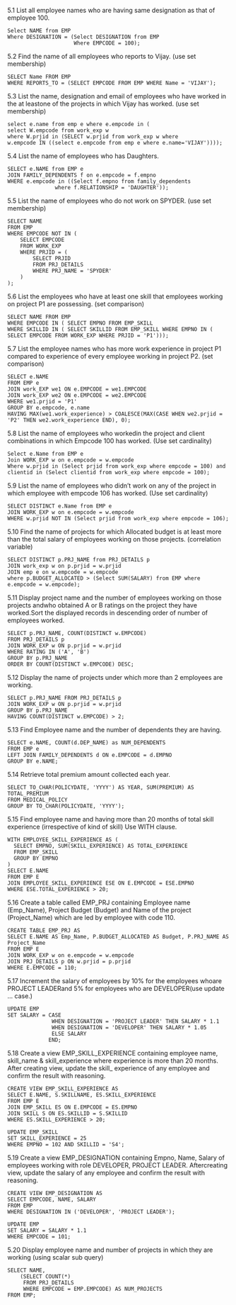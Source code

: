 5.1 List all employee names who are having same designation as that of employee 100.

```
Select NAME from EMP
Where DESIGNATION = (Select DESIGNATION from EMP
                     Where EMPCODE = 100);
```

5.2 Find the name of all employees who reports to Vijay.  (use set membership)
```
SELECT Name FROM EMP 
WHERE REPORTS_TO = (SELECT EMPCODE FROM EMP WHERE Name = 'VIJAY');
```

5.3 List the name, designation and email of employees who have worked in the at leastone of the projects in which Vijay has worked. (use set membership)
```
select e.name from emp e where e.empcode in (
select W.empcode from work_exp w
where W.prjid in (SELECT w.prjid from work_exp w where
w.empcode IN ((select e.empcode from emp e where e.name='VIJAY'))));
```

5.4 List the name of employees who has Daughters.
```
SELECT e.NAME from EMP e
JOIN FAMILY_DEPENDENTS f on e.empcode = f.empno
WHERE e.empcode in ((Select f.empno from family_dependents 
			   where f.RELATIONSHIP = 'DAUGHTER'));
```

5.5 List the name of employees who do not work on SPYDER. (use set membership)
```
SELECT NAME
FROM EMP
WHERE EMPCODE NOT IN (
    SELECT EMPCODE
    FROM WORK_EXP
    WHERE PRJID = (
        SELECT PRJID
        FROM PRJ_DETAILS
        WHERE PRJ_NAME = 'SPYDER'
    )
);
```

5.6 List the employees who have at least one skill that employees working on project P1 are possessing. (set comparison)
```
SELECT NAME FROM EMP
WHERE EMPCODE IN ( SELECT EMPNO FROM EMP_SKILL
WHERE SKILLID IN ( SELECT SKILLID FROM EMP_SKILL WHERE EMPNO IN (
SELECT EMPCODE FROM WORK_EXP WHERE PRJID = 'P1')));
```

5.7 List the employee names who has more work experience in project P1 compared to experience of every employee working in project P2. (set comparison)
```
SELECT e.NAME
FROM EMP e
JOIN work_EXP we1 ON e.EMPCODE = we1.EMPCODE
JOIN work_EXP we2 ON e.EMPCODE = we2.EMPCODE
WHERE we1.prjid = 'P1'
GROUP BY e.empcode, e.name
HAVING MAX(we1.work_experience) > COALESCE(MAX(CASE WHEN we2.prjid = 'P2' THEN we2.work_experience END), 0);
```

5.8 List the name of employees who workedin the project and client combinations in which Empcode 100 has worked. (Use set cardinality) 
```
Select e.Name from EMP e
Join WORK_EXP w on e.empcode = w.empcode
Where w.prjid in (Select prjid from work_exp where empcode = 100) and clientid in (Select clientid from work_exp where empcode = 100);
```

5.9 List the name of employees who didn’t work on any of the project in which employee with empcode 106 has worked. (Use set cardinality)
```
SELECT DISTINCT e.Name from EMP e
JOIN WORK_EXP w on e.empcode = w.empcode
WHERE w.prjid NOT IN (Select prjid from work_exp where empcode = 106);
```

5.10 Find  the  name  of projects  for  which  Allocated  budget  is  at  least  more  than  the  total  salary  of employees working on those projects. (correlation variable)
```
SELECT DISTINCT p.PRJ_NAME from PRJ_DETAILS p
JOIN work_exp w on p.prjid = w.prjid
JOIN emp e on w.empcode = w.empcode
where p.BUDGET_ALLOCATED > (Select SUM(SALARY) from EMP where e.empcode = w.empcode);
```

5.11 Display project name and the number of employees working on those projects andwho obtained A or B ratings on the project  they have worked.Sort  the displayed records in descending order of number of employees worked. 
```
SELECT p.PRJ_NAME, COUNT(DISTINCT w.EMPCODE) 
FROM PRJ_DETAILS p 
JOIN WORK_EXP w ON p.prjid = w.prjid 
WHERE RATING IN ('A', 'B') 
GROUP BY p.PRJ_NAME 
ORDER BY COUNT(DISTINCT w.EMPCODE) DESC;
```

5.12 Display the name of projects under which more than 2 employees are working.
```
SELECT p.PRJ_NAME FROM PRJ_DETAILS p
JOIN WORK_EXP w ON p.prjid = w.prjid
GROUP BY p.PRJ_NAME
HAVING COUNT(DISTINCT w.EMPCODE) > 2;
```

5.13 Find Employee name and the number of dependents they are having.
```
SELECT e.NAME, COUNT(d.DEP_NAME) as NUM_DEPENDENTS
FROM EMP e
LEFT JOIN FAMILY_DEPENDENTS d ON e.EMPCODE = d.EMPNO
GROUP BY e.NAME;
```

5.14 Retrieve total premium amount collected each year.
```
SELECT TO_CHAR(POLICYDATE, 'YYYY') AS YEAR, SUM(PREMIUM) AS TOTAL_PREMIUM
FROM MEDICAL_POLICY
GROUP BY TO_CHAR(POLICYDATE, 'YYYY');
```

5.15 Find employee name and having more than 20 months of total skill experience (irrespective of kind of skill) Use WITH clause.
```
WITH EMPLOYEE_SKILL_EXPERIENCE AS (
  SELECT EMPNO, SUM(SKILL_EXPERIENCE) AS TOTAL_EXPERIENCE
  FROM EMP_SKILL
  GROUP BY EMPNO
)
SELECT E.NAME
FROM EMP E
JOIN EMPLOYEE_SKILL_EXPERIENCE ESE ON E.EMPCODE = ESE.EMPNO
WHERE ESE.TOTAL_EXPERIENCE > 20;
```

5.16 Create a table called EMP_PRJ containing Employee name (Emp_Name), Project Budget (Budget) and Name of the project (Project_Name) which are led by employee with code 110.
```
CREATE TABLE EMP_PRJ AS
SELECT E.NAME AS Emp_Name, P.BUDGET_ALLOCATED AS Budget, P.PRJ_NAME AS Project_Name
FROM EMP E
JOIN WORK_EXP w on e.empcode = w.empcode
JOIN PRJ_DETAILS p ON w.prjid = p.prjid
WHERE E.EMPCODE = 110;
```

5.17 Increment the salary of employees by 10% for the employees whoare PROJECT LEADERand 5% for employees who are DEVELOPER(use update ... case.)
```
UPDATE EMP
SET SALARY = CASE
              WHEN DESIGNATION = 'PROJECT LEADER' THEN SALARY * 1.1
              WHEN DESIGNATION = 'DEVELOPER' THEN SALARY * 1.05
              ELSE SALARY
             END;
```

5.18 Create  a  view  EMP_SKILL_EXPERIENCE containing  employee  name,  skill_name  &  skill_experience where experience is more than 20 months. After creating  view,  update  the  skill_  experience  of  any  employee  and  confirm  the  result  with reasoning.
```
CREATE VIEW EMP_SKILL_EXPERIENCE AS
SELECT E.NAME, S.SKILLNAME, ES.SKILL_EXPERIENCE
FROM EMP E
JOIN EMP_SKILL ES ON E.EMPCODE = ES.EMPNO
JOIN SKILL S ON ES.SKILLID = S.SKILLID
WHERE ES.SKILL_EXPERIENCE > 20;
```
```
UPDATE EMP_SKILL
SET SKILL_EXPERIENCE = 25
WHERE EMPNO = 102 AND SKILLID = 'S4';
```

5.19 Create a view EMP_DESIGNATION containing Empno, Name, Salary of employees working with role DEVELOPER, PROJECT LEADER. Aftercreating view, update the salary of any employee and confirm the result with reasoning.
```
CREATE VIEW EMP_DESIGNATION AS
SELECT EMPCODE, NAME, SALARY
FROM EMP
WHERE DESIGNATION IN ('DEVELOPER', 'PROJECT LEADER');
```
```
UPDATE EMP
SET SALARY = SALARY * 1.1
WHERE EMPCODE = 101;
```

5.20 Display employee name and number of projects in which they are working (using scalar sub query)
```
SELECT NAME, 
    (SELECT COUNT(*) 
     FROM PRJ_DETAILS 
     WHERE EMPCODE = EMP.EMPCODE) AS NUM_PROJECTS
FROM EMP;
```
